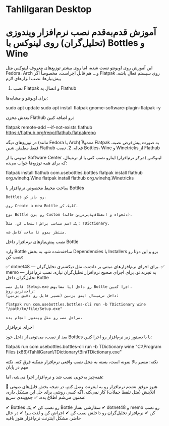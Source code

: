 # Tahlilgaran Desktop
# آموزش قدم‌به‌قدم نصب نرم‌افزار ویندوزی (تحلیل‌گران) روی لینوکس با Bottles و Wine

این آموزش روی اوبونتو تست شده، اما روی بیشتر توزیع‌های معروف لینوکس مثل Fedora، Arch و… هم قابل اجراست، مخصوصاً اگر Flatpak روی سیستم فعال باشه.
پیش‌نیازها: نصب ابزارهای لازم
1. نصب Flatpak و اتصال به Flathub

برای اوبونتو و مشابه‌ها:

sudo apt update
sudo apt install flatpak gnome-software-plugin-flatpak -y

بعدش مخزن Flathub رو اضافه کنین:

flatpak remote-add --if-not-exists flathub https://flathub.org/repo/flathub.flatpakrepo

در توزیع‌های دیگه (مانند Fedora یا Arch) معمولاً Flatpak به صورت پیش‌فرض نصبه، فقط مطمئن شین Flathub فعاله.
2. نصب Bottles، Wine و Winetricks از Flathub

میتونی یا از Software Center لینوکس (مرکز نرم‌افزار) اینارو نصب کنی یا از ترمینال، که برای همه توزیع‌ها جواب می‌ده:

flatpak install flathub com.usebottles.bottles
flatpak install flathub org.winehq.Wine
flatpak install flathub org.winehq.Winetricks

ساخت محیط مخصوص نرم‌افزار با Bottles

    Bottles رو باز کن.

    روی Create a new Bottle کلیک کن.

    نوع Bottle رو بزن Custom (دلخواه و انعطاف‌پذیرترین حالت).

    یک اسم مناسب براش انتخاب کن، مثلاً: TDictionary.

    منتظر بمون تا ساخت کامل شه.

نصب پیش‌نیازهای نرم‌افزار داخل Bottle

وارد Bottle ساخته‌شده شو، به بخش Dependencies یا Installers برو و این دوتا رو نصب کن:

✅ dotnet48 — برای اجرای نرم‌افزارهای مبتنی بر دات‌نت مثل دیکشنری تحلیل‌گران.
✅ memo — به تجربه تو، برای اجرای صحیح نرم‌افزار تحلیل‌گران نیازه.
نصب نرم‌افزار تحلیل‌گران داخل Bottle

    فایل نصب (Setup.exe یا مشابهش) رو داخل Bottle اجرا کنین.
    راحت‌ترین روش:
    داخل ترمینال اینو بزنین (مسیر فایل رو دقیق بزنین):

    flatpak run com.usebottles.bottles-cli run -b TDictionary wine "/path/to/file/Setup.exe"

    مراحل نصب رو مثل ویندوز انجام بده.

اجرای نرم‌افزار

بعد از نصب، می‌تونی از داخل خود Bottles یا با دستور زیر نرم‌افزار رو اجرا کنین:

flatpak run com.usebottles.bottles-cli run -b TDictionary wine "C:\\Program Files (x86)\\TahlilGaran\\TDictionary\\Bin\\TDictionary.exe"

نکته: مسیر بالا نمونه است، بسته به محل نصب واقعی نرم‌افزار ممکنه فرق کنه.
نکته مهم در پایان

همه‌چیز به‌خوبی نصب شد و نرم‌افزار اجرا می‌شه، اما:

🚫 هنوز موفق نشدم نرم‌افزار رو به اینترنت وصل کنم، در نتیجه بخش فایل‌های صوتی آنلاینش (مثل تلفظ جملات) کار نمی‌کنه.
اگه کسی روشی برای حل این مشکل داره، ممنون می‌شم اطلاع بده.
✅ جمع‌بندی سریع:

✔ Bottles رو نصب کن
✔ یک Bottle سفارشی بساز
✔ dotnet48 و memo رو نصب کن
✔ نرم‌افزار تحلیل‌گران رو داخلش نصب کن
✔ اجراش کن و لذت ببر!
✔ در حال حاضر، مشکل اینترنت نرم‌افزار هنوز باقیه
